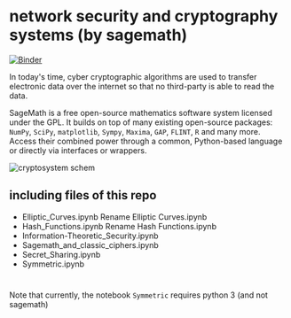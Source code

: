 # network security and cryptography systems (by sagemath)  

[![Binder](https://mybinder.org/badge_logo.svg)](https://mybinder.org/v2/gh/ataeiamirhosein/networksecurity/master)

In today's time, cyber cryptographic algorithms are used to transfer electronic data over the internet so that no third-party is able to read the data.  

SageMath is a free open-source mathematics software system licensed under the GPL. It builds on top of many existing open-source packages: `NumPy`, `SciPy`, `matplotlib`, `Sympy`, `Maxima`, `GAP`, `FLINT`, `R` and many more. Access their combined power through a common, Python-based language or directly via interfaces or wrappers.  

![cryptosystem schem](https://www.iotco.net/cryptosystem.jpg)


## including files of this repo  

- Elliptic_Curves.ipynb	Rename Elliptic Curves.ipynb
- Hash_Functions.ipynb	Rename Hash Functions.ipynb
- Information-Theoretic_Security.ipynb
- Sagemath_and_classic_ciphers.ipynb
- Secret_Sharing.ipynb
- Symmetric.ipynb

#

Note that currently, the notebook `Symmetric` requires python 3 (and not sagemath)  
